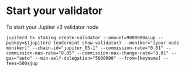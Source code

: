 # Start your validator

To start your Jupiter v3 validator node

`jupiterd tx staking create-validator --amount=9000000ajup --pubkey=$(jupiterd tendermint show-validator) --moniker="[your node moniker]" --chain-id="jupiter_85-1" --commission-rate="0.01" --commission-max-rate="0.05" --commission-max-change-rate="0.01" --gas="auto" --min-self-delegation="5000000" --from=[keyname] --fees=500ajup`
